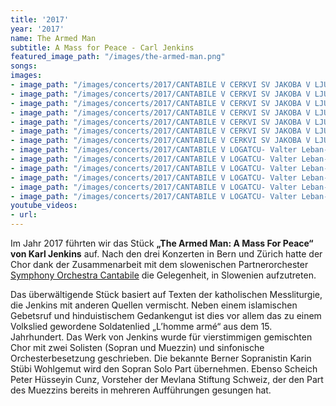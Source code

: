```yaml
---
title: '2017'
year: '2017'
name: The Armed Man
subtitle: A Mass for Peace - Carl Jenkins
featured_image_path: "/images/the-armed-man.png"
songs: 
images:
- image_path: "/images/concerts/2017/CANTABILE V CERKVI SV JAKOBA V LJUBLJANI- Valter Leban-1488.jpg"
- image_path: "/images/concerts/2017/CANTABILE V CERKVI SV JAKOBA V LJUBLJANI- Valter Leban-1478.jpg"
- image_path: "/images/concerts/2017/CANTABILE V CERKVI SV JAKOBA V LJUBLJANI- Valter Leban-1538.jpg"
- image_path: "/images/concerts/2017/CANTABILE V CERKVI SV JAKOBA V LJUBLJANI- Valter Leban-1586.jpg"
- image_path: "/images/concerts/2017/CANTABILE V CERKVI SV JAKOBA V LJUBLJANI- Valter Leban-1610.jpg"
- image_path: "/images/concerts/2017/CANTABILE V CERKVI SV JAKOBA V LJUBLJANI- Valter Leban-1803.jpg"
- image_path: "/images/concerts/2017/CANTABILE V CERKVI SV JAKOBA V LJUBLJANI- Valter Leban-1836.jpg"
- image_path: "/images/concerts/2017/CANTABILE V LOGATCU- Valter Leban-3205.jpg"
- image_path: "/images/concerts/2017/CANTABILE V LOGATCU- Valter Leban-3217.jpg"
- image_path: "/images/concerts/2017/CANTABILE V LOGATCU- Valter Leban-3481.jpg"
- image_path: "/images/concerts/2017/CANTABILE V LOGATCU- Valter Leban-3505.jpg"
- image_path: "/images/concerts/2017/CANTABILE V LOGATCU- Valter Leban-3557.jpg"
- image_path: "/images/concerts/2017/CANTABILE V LOGATCU- Valter Leban-3678.jpg"
youtube_videos:
- url: 
---
```


Im Jahr 2017 f&uuml;hrten wir das St&uuml;ck **„The Armed Man: A Mass For Peace“ von Karl Jenkins** auf. Nach den drei Konzerten in Bern und Z&uuml;rich hatte der Chor dank der Zusammenarbeit mit dem slowenischen Partnerorchester [Symphony Orchestra Cantabile](http://en.cantabile.si) die Gelegenheit, in Slowenien aufzutreten.

Das &uuml;berw&auml;ltigende St&uuml;ck basiert auf Texten der katholischen Messliturgie, die Jenkins mit anderen Quellen vermischt. Neben einem islamischen Gebetsruf und hinduistischem Gedankengut ist dies vor allem das zu einem Volkslied gewordene Soldatenlied „L’homme arm&eacute;“ aus dem 15. Jahrhundert. Das Werk von Jenkins wurde für vierstimmigen gemischten Chor mit zwei Solisten (Sopran und Muezzin) und sinfonische Orchesterbesetzung geschrieben. Die bekannte Berner Sopranistin Karin Stübi Wohlgemut wird den Sopran Solo Part &uuml;bernehmen. Ebenso Scheich Peter Hüsseyin Cunz, Vorsteher der Mevlana Stiftung Schweiz, der den Part des Muezzins bereits in mehreren Aufführungen gesungen hat.